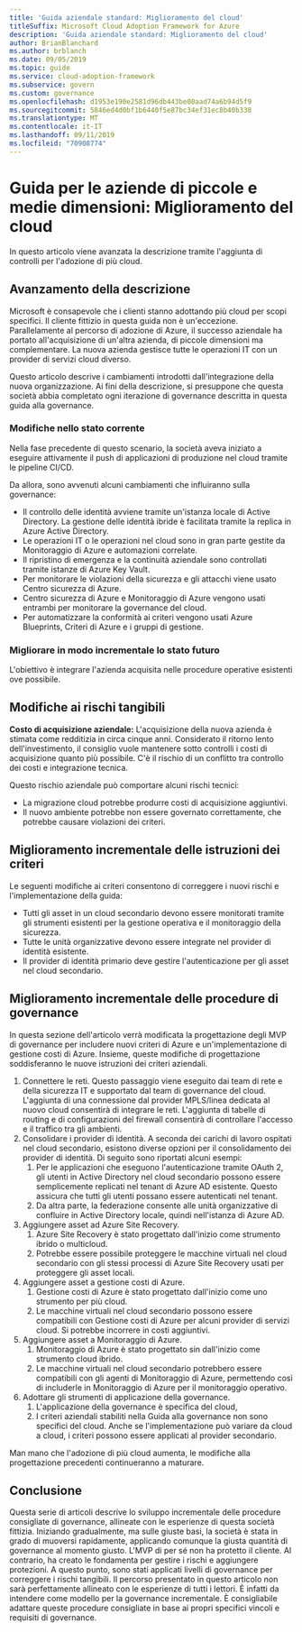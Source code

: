 ```yaml
---
title: 'Guida aziendale standard: Miglioramento del cloud'
titleSuffix: Microsoft Cloud Adoption Framework for Azure
description: 'Guida aziendale standard: Miglioramento del cloud'
author: BrianBlanchard
ms.author: brblanch
ms.date: 09/05/2019
ms.topic: guide
ms.service: cloud-adoption-framework
ms.subservice: govern
ms.custom: governance
ms.openlocfilehash: d1953e190e2581d96db443be00aad74a6b94d5f9
ms.sourcegitcommit: 5846ed4d0bf1b6440f5e87bc34ef31ec8b40b338
ms.translationtype: MT
ms.contentlocale: it-IT
ms.lasthandoff: 09/11/2019
ms.locfileid: "70908774"
---
```

# <a name="small-to-medium-enterprise-guide-multicloud-improvement"></a>Guida per le aziende di piccole e medie dimensioni: Miglioramento del cloud

In questo articolo viene avanzata la descrizione tramite l'aggiunta di controlli per l'adozione di più cloud.

## <a name="advancing-the-narrative"></a>Avanzamento della descrizione

Microsoft è consapevole che i clienti stanno adottando più cloud per scopi specifici. Il cliente fittizio in questa guida non è un'eccezione. Parallelamente al percorso di adozione di Azure, il successo aziendale ha portato all'acquisizione di un'altra azienda, di piccole dimensioni ma complementare. La nuova azienda gestisce tutte le operazioni IT con un provider di servizi cloud diverso.

Questo articolo descrive i cambiamenti introdotti dall'integrazione della nuova organizzazione. Ai fini della descrizione, si presuppone che questa società abbia completato ogni iterazione di governance descritta in questa guida alla governance.

### <a name="changes-in-the-current-state"></a>Modifiche nello stato corrente

Nella fase precedente di questo scenario, la società aveva iniziato a eseguire attivamente il push di applicazioni di produzione nel cloud tramite le pipeline CI/CD.

Da allora, sono avvenuti alcuni cambiamenti che influiranno sulla governance:

- Il controllo delle identità avviene tramite un'istanza locale di Active Directory. La gestione delle identità ibride è facilitata tramite la replica in Azure Active Directory.
- Le operazioni IT o le operazioni nel cloud sono in gran parte gestite da Monitoraggio di Azure e automazioni correlate.
- Il ripristino di emergenza e la continuità aziendale sono controllati tramite istanze di Azure Key Vault.
- Per monitorare le violazioni della sicurezza e gli attacchi viene usato Centro sicurezza di Azure.
- Centro sicurezza di Azure e Monitoraggio di Azure vengono usati entrambi per monitorare la governance del cloud.
- Per automatizzare la conformità ai criteri vengono usati Azure Blueprints, Criteri di Azure e i gruppi di gestione.

### <a name="incrementally-improve-the-future-state"></a>Migliorare in modo incrementale lo stato futuro

L'obiettivo è integrare l'azienda acquisita nelle procedure operative esistenti ove possibile.

## <a name="changes-in-tangible-risks"></a>Modifiche ai rischi tangibili

**Costo di acquisizione aziendale:** L'acquisizione della nuova azienda è stimata come redditizia in circa cinque anni. Considerato il ritorno lento dell'investimento, il consiglio vuole mantenere sotto controlli i costi di acquisizione quanto più possibile. C'è il rischio di un conflitto tra controllo dei costi e integrazione tecnica.

Questo rischio aziendale può comportare alcuni rischi tecnici:

- La migrazione cloud potrebbe produrre costi di acquisizione aggiuntivi.
- Il nuovo ambiente potrebbe non essere governato correttamente, che potrebbe causare violazioni dei criteri.

## <a name="incremental-improvement-of-the-policy-statements"></a>Miglioramento incrementale delle istruzioni dei criteri

Le seguenti modifiche ai criteri consentono di correggere i nuovi rischi e l'implementazione della guida:

- Tutti gli asset in un cloud secondario devono essere monitorati tramite gli strumenti esistenti per la gestione operativa e il monitoraggio della sicurezza.
- Tutte le unità organizzative devono essere integrate nel provider di identità esistente.
- Il provider di identità primario deve gestire l'autenticazione per gli asset nel cloud secondario.

## <a name="incremental-improvement-of-governance-practices"></a>Miglioramento incrementale delle procedure di governance

In questa sezione dell'articolo verrà modificata la progettazione degli MVP di governance per includere nuovi criteri di Azure e un'implementazione di gestione costi di Azure. Insieme, queste modifiche di progettazione soddisferanno le nuove istruzioni dei criteri aziendali.

1. Connettere le reti. Questo passaggio viene eseguito dai team di rete e della sicurezza IT e supportato dal team di governance del cloud. L'aggiunta di una connessione dal provider MPLS/linea dedicata al nuovo cloud consentirà di integrare le reti. L'aggiunta di tabelle di routing e di configurazioni del firewall consentirà di controllare l'accesso e il traffico tra gli ambienti.
1. Consolidare i provider di identità. A seconda dei carichi di lavoro ospitati nel cloud secondario, esistono diverse opzioni per il consolidamento dei provider di identità. Di seguito sono riportati alcuni esempi:
    1. Per le applicazioni che eseguono l'autenticazione tramite OAuth 2, gli utenti in Active Directory nel cloud secondario possono essere semplicemente replicati nel tenant di Azure AD esistente. Questo assicura che tutti gli utenti possano essere autenticati nel tenant.
    1. Da altra parte, la federazione consente alle unità organizzative di confluire in Active Directory locale, quindi nell'istanza di Azure AD.
1. Aggiungere asset ad Azure Site Recovery.
    1. Azure Site Recovery è stato progettato dall'inizio come strumento ibrido o multicloud.
    1. Potrebbe essere possibile proteggere le macchine virtuali nel cloud secondario con gli stessi processi di Azure Site Recovery usati per proteggere gli asset locali.
1. Aggiungere asset a gestione costi di Azure.
    1. Gestione costi di Azure è stato progettato dall'inizio come uno strumento per più cloud.
    1. Le macchine virtuali nel cloud secondario possono essere compatibili con Gestione costi di Azure per alcuni provider di servizi cloud. Si potrebbe incorrere in costi aggiuntivi.
1. Aggiungere asset a Monitoraggio di Azure.
    1. Monitoraggio di Azure è stato progettato sin dall'inizio come strumento cloud ibrido.
    1. Le macchine virtuali nel cloud secondario potrebbero essere compatibili con gli agenti di Monitoraggio di Azure, permettendo così di includerle in Monitoraggio di Azure per il monitoraggio operativo.
1. Adottare gli strumenti di applicazione della governance.
    1. L'applicazione della governance è specifica del cloud,
    1. I criteri aziendali stabiliti nella Guida alla governance non sono specifici del cloud. Anche se l'implementazione può variare da cloud a cloud, i criteri possono essere applicati al provider secondario.

Man mano che l'adozione di più cloud aumenta, le modifiche alla progettazione precedenti continueranno a maturare.

## <a name="conclusion"></a>Conclusione

Questa serie di articoli descrive lo sviluppo incrementale delle procedure consigliate di governance, allineate con le esperienze di questa società fittizia. Iniziando gradualmente, ma sulle giuste basi, la società è stata in grado di muoversi rapidamente, applicando comunque la giusta quantità di governance al momento giusto. L'MVP di per sé non ha protetto il cliente. Al contrario, ha creato le fondamenta per gestire i rischi e aggiungere protezioni. A questo punto, sono stati applicati livelli di governance per correggere i rischi tangibili. Il percorso presentato in questo articolo non sarà perfettamente allineato con le esperienze di tutti i lettori. È infatti da intendere come modello per la governance incrementale. È consigliabile adattare queste procedure consigliate in base ai propri specifici vincoli e requisiti di governance.
